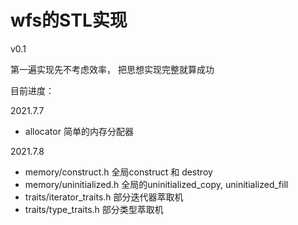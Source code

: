 # wfs的STL实现

v0.1

第一遍实现先不考虑效率， 把思想实现完整就算成功

目前进度：

2021.7.7
- allocator 简单的内存分配器

2021.7.8
- memory/construct.h 全局construct 和 destroy
- memory/uninitialized.h  全局的uninitialized_copy, uninitialized_fill
- traits/iterator_traits.h 部分迭代器萃取机
- traits/type_traits.h 部分类型萃取机